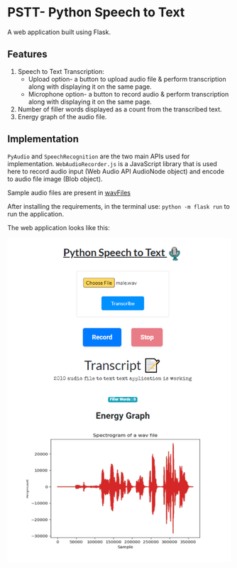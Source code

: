 # PSTT- Python Speech to Text
A web application built using Flask.

## Features
1. Speech to Text Transcription:
    * Upload option- a button to upload audio file & perform transcription along with displaying it on the same page.
    * Microphone option- a button to record audio & perform transcription along with displaying it on the same page.
 2. Number of filler words displayed as a count from the transcribed text.
 3. Energy graph of the audio file.
 
 ## Implementation
 `PyAudio` and `SpeechRecognition` are the two main APIs used for implementation. `WebAudioRecorder.js` is a JavaScript library that is used here to record audio input (Web Audio API AudioNode object) and encode to audio file image (Blob object).
 
 Sample audio files are present in [wavFiles](./static/wavFiles)
 
 After installing the requirements, in the terminal use: `python -m flask run` to run the application.
 
 The web application looks like this:
 
 <img src = "./static/images/Page.PNG">
